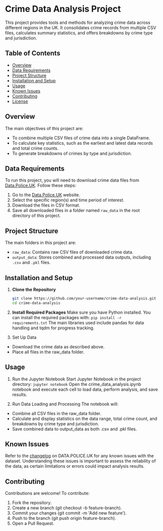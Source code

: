 # Crime Data Analysis Project

This project provides tools and methods for analyzing crime data across different regions in the UK. It consolidates crime records from multiple CSV files, calculates summary statistics, and offers breakdowns by crime type and jurisdiction.

## Table of Contents

- [Overview](#overview)
- [Data Requirements](#data-requirements)
- [Project Structure](#project-structure)
- [Installation and Setup](#installation-and-setup)
- [Usage](#usage)
- [Known Issues](#known-issues)
- [Contributing](#contributing)
- [License](#license)

## Overview

The main objectives of this project are:
- To combine multiple CSV files of crime data into a single DataFrame.
- To calculate key statistics, such as the earliest and latest data records and total crime counts.
- To generate breakdowns of crimes by type and jurisdiction.

## Data Requirements

To run this project, you will need to download crime data files from [Data.Police.UK](https://data.police.uk/). Follow these steps:
1. Go to the [Data.Police.UK](https://data.police.uk/) website.
2. Select the specific region(s) and time period of interest.
3. Download the files in CSV format.
4. Save all downloaded files in a folder named `raw_data` in the root directory of this project.

## Project Structure

The main folders in this project are:
- `raw_data`: Contains raw CSV files of downloaded crime data.
- `output_data`: Stores combined and processed data outputs, including `.csv` and `.pkl` files.

## Installation and Setup

1. **Clone the Repository**
   ```bash
   git clone https://github.com/your-username/crime-data-analysis.git
   cd crime-data-analysis

2. **Install Required Packages** Make sure you have Python installed. You can install the required packages with:
`pip install -r requirements.txt`
The main libraries used include pandas for data handling and tqdm for progress tracking.

3. Set Up Data
* Download the crime data as described above.
* Place all files in the raw_data folder.

## Usage
1. Run the Jupyter Notebook Start Jupyter Notebook in the project directory:
`jupyter notebook`
Open the crime_data_analysis.ipynb notebook and execute each cell to load data, perform analysis, and save results.

2. Run Data Loading and Processing The notebook will:
* Combine all CSV files in the raw_data folder.
* Calculate and display statistics on the data range, total crime count, and breakdowns by crime type and jurisdiction.
* Save combined data to output_data as both .csv and .pkl files.

## Known Issues
Refer to the [changelog](https://data.police.uk/changelog/) on DATA.POLICE.UK for any known issues with the dataset. Understanding these issues is important to assess the reliability of the data, as certain limitations or errors could impact analysis results.

## Contributing
Contributions are welcome! To contribute:

1. Fork the repository.
2. Create a new branch (git checkout -b feature-branch).
3. Commit your changes (git commit -m 'Add new feature').
4. Push to the branch (git push origin feature-branch).
5. Open a Pull Request.